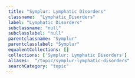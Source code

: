 ```yaml
--- 
 title: "Symplur: Lymphatic Disorders" 
 classname:  "Lymphatic_Disorders" 
 label: "Lymphatic Disorders" 
 subclassname: "null" 
 subclasslabel: "null" 
 parentclassname: "Symplur" 
 parentclasslabel: "Symplur" 
 equalentCollections: [] 
 collections: ['Symplur: Lymphatic Disorders']
 aliases:  "/topic/symplur-lymphatic-disorders"  
 searchCategory: "topic" 
---
```


